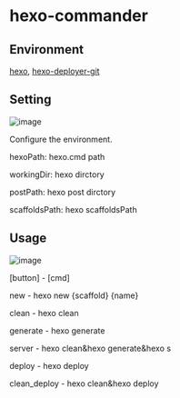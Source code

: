 # hexo-commander

## Environment
[hexo](https://hexo.io/docs/configuration), [hexo-deployer-git](https://hexo.io/docs/one-command-deployment)


## Setting

![image](https://github.com/weloe/hexo-commander/assets/87379877/5c02658d-1920-432a-acf7-1b7ad2657339)

Configure the environment.

hexoPath: hexo.cmd path

workingDir: hexo dirctory

postPath: hexo post dirctory

scaffoldsPath: hexo scaffoldsPath

## Usage

![image](https://github.com/weloe/hexo-commander/assets/87379877/38cbd3a1-03c2-409c-a6c5-242aea2372a6)

[button] - [cmd]

new - hexo new {scaffold} {name}

clean - hexo clean

generate - hexo generate

server - hexo clean&hexo generate&hexo s

deploy - hexo deploy

clean_deploy - hexo clean&hexo deploy

